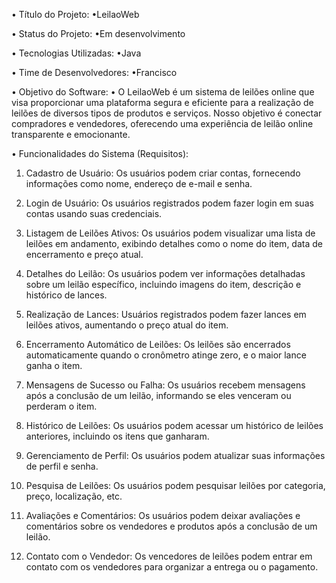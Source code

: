  • Título do Projeto: 
 •LeilaoWeb
 
• Status do Projeto: 
•Em desenvolvimento

• Tecnologias Utilizadas: 
•Java

• Time de Desenvolvedores: 
•Francisco

• Objetivo do Software: 
• O LeilaoWeb é um sistema de leilões online que visa proporcionar uma plataforma segura e eficiente para a realização de leilões de diversos tipos de produtos e serviços. Nosso objetivo é conectar compradores e vendedores, oferecendo uma experiência de leilão online transparente e emocionante.

• Funcionalidades do Sistema (Requisitos): 

1. Cadastro de Usuário: Os usuários podem criar contas, fornecendo informações como nome, endereço de e-mail e senha.

2. Login de Usuário: Os usuários registrados podem fazer login em suas contas usando suas credenciais.

3. Listagem de Leilões Ativos: Os usuários podem visualizar uma lista de leilões em andamento, exibindo detalhes como o nome do item, data de encerramento e preço atual.

4. Detalhes do Leilão: Os usuários podem ver informações detalhadas sobre um leilão específico, incluindo imagens do item, descrição e histórico de lances.

5. Realização de Lances: Usuários registrados podem fazer lances em leilões ativos, aumentando o preço atual do item.

6. Encerramento Automático de Leilões: Os leilões são encerrados automaticamente quando o cronômetro atinge zero, e o maior lance ganha o item.

7. Mensagens de Sucesso ou Falha: Os usuários recebem mensagens após a conclusão de um leilão, informando se eles venceram ou perderam o item.

8. Histórico de Leilões: Os usuários podem acessar um histórico de leilões anteriores, incluindo os itens que ganharam.

9. Gerenciamento de Perfil: Os usuários podem atualizar suas informações de perfil e senha.

10. Pesquisa de Leilões: Os usuários podem pesquisar leilões por categoria, preço, localização, etc.

11. Avaliações e Comentários: Os usuários podem deixar avaliações e comentários sobre os vendedores e produtos após a conclusão de um leilão.

12. Contato com o Vendedor: Os vencedores de leilões podem entrar em contato com os vendedores para organizar a entrega ou o pagamento.
